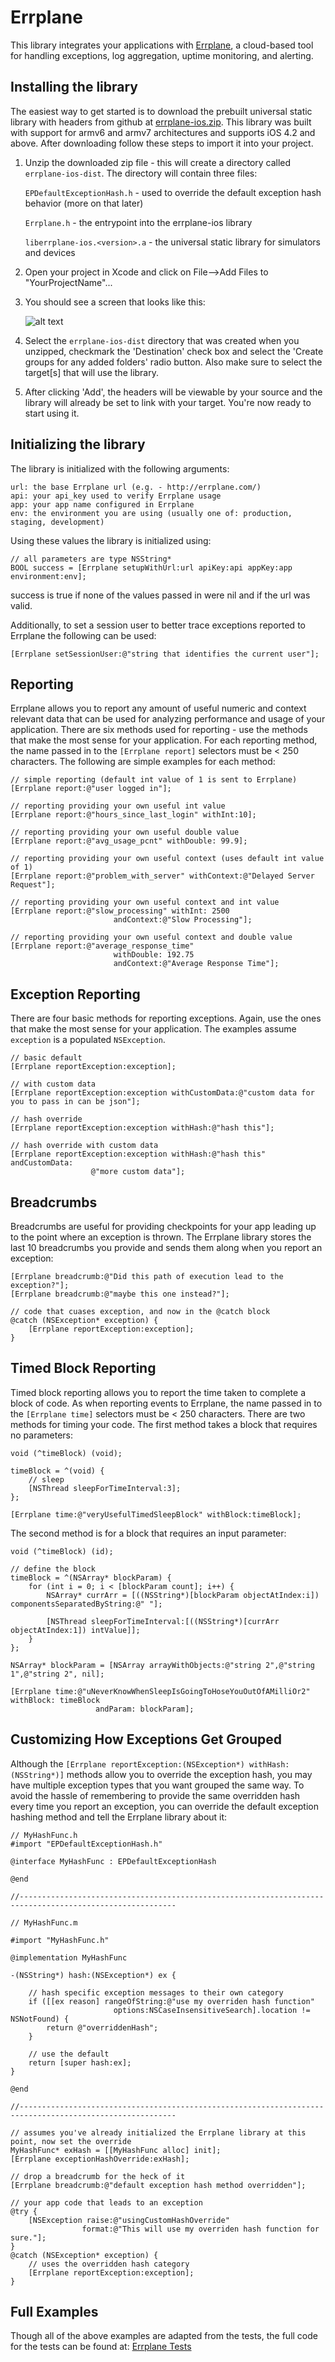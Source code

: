 Errplane
========
This library integrates your applications with [Errplane](http://errplane.com), a cloud-based tool for handling exceptions, log aggregation, uptime monitoring, and alerting.

Installing the library
----------------------
The easiest way to get started is to download the prebuilt universal static library with headers from github at [errplane-ios.zip](https://github.com/errplane/errplane-ios/blob/master/errplane-ios-dist/errplane-ios.1.0.zip).
This library was built with support for armv6 and armv7 architectures and supports iOS 4.2 and above.  After downloading follow these steps to import it into your project.

1.  Unzip the downloaded zip file - this will create a directory called `errplane-ios-dist`.  The directory will contain three files:

    `EPDefaultExceptionHash.h` - used to override the default exception hash behavior (more on that later)
    
    `Errplane.h` - the entrypoint into the errplane-ios library
    
    `liberrplane-ios.<version>.a` - the universal static library for simulators and devices

2.  Open your project in Xcode and click on File-->Add Files to "YourProjectName"...
3.  You should see a screen that looks like this:

    ![alt text](errplane-ios-dist/importLib.png "Import Library Files")

4.  Select the `errplane-ios-dist` directory that was created when you unzipped, checkmark the 'Destination' check box and select the 'Create groups for any added folders' radio button.
    Also make sure to select the target[s] that will use the library.
5.  After clicking 'Add', the headers will be viewable by your source and the library will already be set to link with your target.  You're now ready to start using it. 

Initializing the library
------------------------
The library is initialized with the following arguments:

    url: the base Errplane url (e.g. - http://errplane.com/)
    api: your api_key used to verify Errplane usage
    app: your app name configured in Errplane
    env: the environment you are using (usually one of: production, staging, development)

Using these values the library is initialized using:

    // all parameters are type NSString*
    BOOL success = [Errplane setupWithUrl:url apiKey:api appKey:app environment:env];

success is true if none of the values passed in were nil and if the url was valid.

Additionally, to set a session user to better trace exceptions reported to Errplane the following can be used:

    [Errplane setSessionUser:@"string that identifies the current user"];

Reporting
---------
Errplane allows you to report any amount of useful numeric and context relevant data that can be used for analyzing performance and usage of your application.
There are six methods used for reporting - use the methods that make the most sense for your application.  For each reporting method, the name passed in to the `[Errplane report]` selectors must be < 250 characters.
The following are simple examples for each method:

    // simple reporting (default int value of 1 is sent to Errplane)
    [Errplane report:@"user logged in"];
    
    // reporting providing your own useful int value
    [Errplane report:@"hours_since_last_login" withInt:10];
    
    // reporting providing your own useful double value
    [Errplane report:@"avg_usage_pcnt" withDouble: 99.9];
    
    // reporting providing your own useful context (uses default int value of 1)
    [Errplane report:@"problem_with_server" withContext:@"Delayed Server Request"];
    
    // reporting providing your own useful context and int value
    [Errplane report:@"slow_processing" withInt: 2500
                           andContext:@"Slow Processing"];
    
    // reporting providing your own useful context and double value
    [Errplane report:@"average_response_time"
                           withDouble: 192.75
                           andContext:@"Average Response Time"];


Exception Reporting
-------------------
There are four basic methods for reporting exceptions.  Again, use the ones that make the most sense for your application.  The examples assume `exception` is a populated `NSException`.

    // basic default
    [Errplane reportException:exception];
    
    // with custom data
    [Errplane reportException:exception withCustomData:@"custom data for you to pass in can be json"];
    
    // hash override
    [Errplane reportException:exception withHash:@"hash this"];
    
    // hash override with custom data
    [Errplane reportException:exception withHash:@"hash this" andCustomData:
                      @"more custom data"];

Breadcrumbs
-----------
Breadcrumbs are useful for providing checkpoints for your app leading up to the point where an exception is thrown.  The Errplane library
stores the last 10 breadcrumbs you provide and sends them along when you report an exception:

    [Errplane breadcrumb:@"Did this path of execution lead to the exception?"];
    [Errplane breadcrumb:@"maybe this one instead?"];
    
    // code that cuases exception, and now in the @catch block
    @catch (NSException* exception) {
        [Errplane reportException:exception];
    }


Timed Block Reporting
---------------------
Timed block reporting allows you to report the time taken to complete a block of code.  As when reporting events to Errplane, the name passed in to the `[Errplane time]` selectors must be < 250 characters.
There are two methods for timing your code.  The first method takes a block that requires no parameters:

    void (^timeBlock) (void);
    
    timeBlock = ^(void) {
        // sleep
        [NSThread sleepForTimeInterval:3];
    };
    
    [Errplane time:@"veryUsefulTimedSleepBlock" withBlock:timeBlock];
    
The second method is for a block that requires an input parameter:

    void (^timeBlock) (id);
    
    // define the block
    timeBlock = ^(NSArray* blockParam) {
        for (int i = 0; i < [blockParam count]; i++) {
            NSArray* currArr = [((NSString*)[blockParam objectAtIndex:i]) componentsSeparatedByString:@" "];
            
            [NSThread sleepForTimeInterval:[((NSString*)[currArr objectAtIndex:1]) intValue]];
        }
    };
    
    NSArray* blockParam = [NSArray arrayWithObjects:@"string 2",@"string 1",@"string 2", nil];
    
    [Errplane time:@"uNeverKnowWhenSleepIsGoingToHoseYouOutOfAMilliOr2" withBlock: timeBlock
                       andParam: blockParam];
    

Customizing How Exceptions Get Grouped
--------------------------------------
Although the `[Errplane reportException:(NSException*) withHash:(NSString*)]` methods allow you to override the exception hash, you may have
multiple exception types that you want grouped the same way.  To avoid the hassle of remembering to provide the same overridden hash every time
you report an exception, you can override the default exception hashing method and tell the Errplane library about it:

    // MyHashFunc.h
    #import "EPDefaultExceptionHash.h"

    @interface MyHashFunc : EPDefaultExceptionHash
    
    @end

    //---------------------------------------------------------------------------------------------------------
    
    // MyHashFunc.m
    
    #import "MyHashFunc.h"

    @implementation MyHashFunc

    -(NSString*) hash:(NSException*) ex {
    
        // hash specific exception messages to their own category
        if ([[ex reason] rangeOfString:@"use my overriden hash function"
                           options:NSCaseInsensitiveSearch].location != NSNotFound) {
            return @"overriddenHash";
        }
    
        // use the default
        return [super hash:ex];
    }

    @end
    
    //---------------------------------------------------------------------------------------------------------
    
    // assumes you've already initialized the Errplane library at this point, now set the override
    MyHashFunc* exHash = [[MyHashFunc alloc] init];
    [Errplane exceptionHashOverride:exHash];
    
    // drop a breadcrumb for the heck of it
    [Errplane breadcrumb:@"default exception hash method overridden"];
    
    // your app code that leads to an exception
    @try {
        [NSException raise:@"usingCustomHashOverride"
                    format:@"This will use my overriden hash function for sure."];
    }
    @catch (NSException* exception) {
        // uses the overridden hash category
        [Errplane reportException:exception];
    }

Full Examples
-------------
Though all of the above examples are adapted from the tests, the full code for the tests can be found at:
[Errplane Tests](https://github.com/errplane/errplane-ios/blob/master/errplane-iosTests/ErrplaneTest.m)
